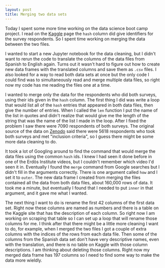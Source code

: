 ```yaml
---
layout: post
title: Merging two data sets  
---
```

Today I spent some more time working on the data science boot camp project.  I read on the [Kaggle](https://www.kaggle.com/datasets/thedevastator/mental-health-in-drug-users-during-covid-19) page the `hash` column did give identifiers for the survey respondents.  So I spent time working on merging the data between the two files.

I wanted to start a new Jupyter notebook for the data cleaning, but I didn't want to rerun the code to translate the columns of the data files from Spanish to English again.  Turns out it wasn't hard to figure out how to create new data frames with the translated columns and save them as `.csv` files.  I also looked for a way to read both data sets at once but the only code I could find was to simultaneously read and merge multiple data files, so right now my code has me reading the files one at a time.

I wanted to merge only the data for the respondents who did both surveys, using their ids given in the `hash` column.  The first thing I did was write a loop that would list all of the `hash` entries that appeared in both data files, then give the number of entries.  When I called the `len` function I put the name of the list in quotes and didn't realize that would give me the length of the string that was the name of the list I made in the loop.  After I fixed the problem I saw there were 7090 respondents of both surveys.  The original source of the data on [Zenodo](https://zenodo.org/record/4324025#.ZAlO6nbMK3C) said there were 5618 respondents who took both surveys and met "inclusion criteria", so I guess there might be some more data cleaning to do.  

It took a lot of Googling around to find the command that would merge the data files using the common `hash` ids.  I knew I had seen it done before in one of the Erdös Institute videos, but I couldn't remember which video I'd seen it in.  Eventually I found the `merge` command from Google searches but I didn't fill in the arguments correctly.  There is one argument called `how` and I set it to `outer`.  The new data frame I created from merging the files contained all the data from both data files, about 160,000 rows of data.  It took me a minute, but eventually I found that I needed to put `inner` in that argument, and it gave me what I wanted.

The next thing I want to do is rename the first 42 columns of the first data set.  Right now these columns are named as numbers and there is a table on the Kaggle site that has the description of each column.  So right now I am working on scraping that table so I can set up a loop that will rename those columns for me.  I think after that there might be a little more cleaning I want to do, for example, when I merged the two files I got a couple of extra columns with the indices of the rows from each data file.  Then some of the columns from the Spanish data set don't have very descriptive names, even with the translation, and there is no table on Kaggle with those column descriptions.  I am thinking about deleting those columns.  Right now my merged data frame has 197 columns so I need to find some way to make the data more wieldly.
